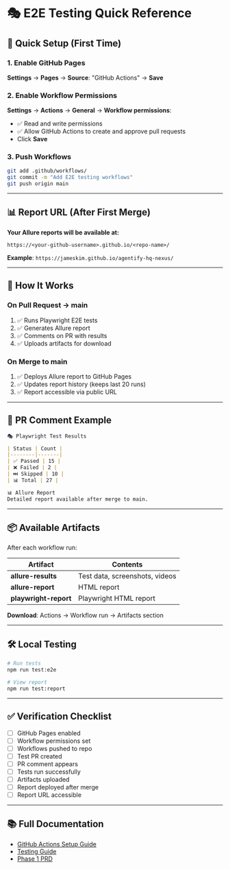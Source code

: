 # 🎭 E2E Testing Quick Reference

## 🚀 Quick Setup (First Time)

### 1. Enable GitHub Pages
**Settings** → **Pages** → **Source**: "GitHub Actions" → **Save**

### 2. Enable Workflow Permissions
**Settings** → **Actions** → **General** → **Workflow permissions**:
- ✅ Read and write permissions
- ✅ Allow GitHub Actions to create and approve pull requests
- Click **Save**

### 3. Push Workflows
```bash
git add .github/workflows/
git commit -m "Add E2E testing workflows"
git push origin main
```

---

## 📊 Report URL (After First Merge)

**Your Allure reports will be available at:**

`https://<your-github-username>.github.io/<repo-name>/`

**Example**: `https://jameskim.github.io/agentify-hq-nexus/`

---

## 🔄 How It Works

### On Pull Request → main
1. ✅ Runs Playwright E2E tests
2. ✅ Generates Allure report
3. ✅ Comments on PR with results
4. ✅ Uploads artifacts for download

### On Merge to main
1. ✅ Deploys Allure report to GitHub Pages
2. ✅ Updates report history (keeps last 20 runs)
3. ✅ Report accessible via public URL

---

## 💬 PR Comment Example

```markdown
🎭 Playwright Test Results

| Status | Count |
|--------|-------|
| ✅ Passed | 15 |
| ❌ Failed | 2 |
| ⏭️ Skipped | 10 |
| 📊 Total | 27 |

📊 Allure Report
Detailed report available after merge to main.
```

---

## 📦 Available Artifacts

After each workflow run:

| Artifact | Contents |
|----------|----------|
| **allure-results** | Test data, screenshots, videos |
| **allure-report** | HTML report |
| **playwright-report** | Playwright HTML report |

**Download**: Actions → Workflow run → Artifacts section

---

## 🛠️ Local Testing

```bash
# Run tests
npm run test:e2e

# View report
npm run test:report
```

---

## ✅ Verification Checklist

- [ ] GitHub Pages enabled
- [ ] Workflow permissions set
- [ ] Workflows pushed to repo
- [ ] Test PR created
- [ ] PR comment appears
- [ ] Tests run successfully
- [ ] Artifacts uploaded
- [ ] Report deployed after merge
- [ ] Report URL accessible

---

## 📚 Full Documentation

- [GitHub Actions Setup Guide](../docs/github-actions-setup.md)
- [Testing Guide](../tests/README.md)
- [Phase 1 PRD](../docs/prd.md)